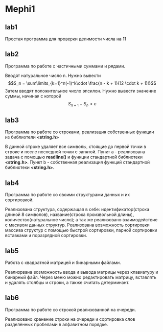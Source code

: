 # Mephi1

## lab1
Простая программа для проверки делимости числа на 11

## lab2
Программа по работе с частичными суммами и рядами.

Вводят натуральное число n. Нужно вывести $$S_n = \sum\limits_{k=1}^n(-1)^k\cdot \frac{n - k + 1}{(2 \cdot k + 1)!}$$ Затем вводят положительное число эпсилон. Нужно вывести значение суммы, начиная с которой $$S_{n+1} - S_n \lt \varepsilon$$

## lab3
Программа по работе со строками, реализация собственных функции из библиотели __<string.h>__

В данной строке удаляет все символы, стоящие до первой точки в строке и после последней точки с запятой. Пункт a - реализована задача с помощью __readline()__ и функции стандартной библиотеки __<string.h>__. Пункт b - собственная реализация функций стандартной библиотеки __<string.h>__.

## lab4
Программа по работе со своими структурами данных и их сортировкой.

Реализована структура, содержащая в себе: идентификатор(строка длиной 8 символов), название(строка произвольной длины), количество(натуральное число); а так же реализовано взаимодействие с масивом данных структур. Реализована возможность сортировки массива структур с помощью быстрой сортировки, парной сортировки вставками и поразрядной сортировки.

## lab5
Работа с квадратной матрицей и бинарными файлами.

Реализрвана возможность ввода и вывода матрицы через клавиатуру и бинарный файл. Через меню можно редактировать матрицу, вставлять и удалять столбцы и строки, а также считать детерминант.

## lab6
Программа по работе со строкой реализованной на очереди.

Реализовано хранение строки на очереди и сортировка слов разделённых пробелами в алфавитном порядке.
